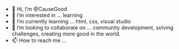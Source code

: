 - 👋 Hi, I’m @CauseGood
- 👀 I’m interested in ... learning
- 🌱 I’m currently learning ... html, css, visual studio
- 💞️ I’m looking to collaborate on ... community development, solving challenges, creating more good in the world.
- 📫 How to reach me ... 

<!---
CauseGood/CauseGood is a ✨ special ✨ repository because its `README.md` (this file) appears on your GitHub profile.
You can click the Preview link to take a look at your changes.
--->
